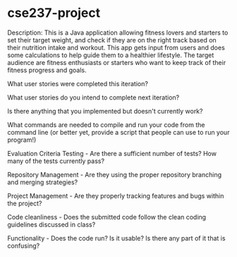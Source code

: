 # cse237-project
Description: This is a Java application allowing fitness lovers and starters to set their target weight, and check if they are on the right track based on their nutrition intake and workout. This app gets input from users and does some calculations to help guide them to a healthier lifestyle. The target audience are fitness enthusiasts or starters who want to keep track of their fitness progress and goals.

What user stories were completed this iteration?

What user stories do you intend to complete next iteration?

Is there anything that you implemented but doesn't currently work?

What commands are needed to compile and run your code from the command line (or better yet, provide a script that people can use to run your program!)

Evaluation Criteria
Testing - Are there a sufficient number of tests? How many of the tests currently pass?

Repository Management - Are they using the proper repository branching and merging strategies?

Project Management - Are they properly tracking features and bugs within the project?

Code cleanliness - Does the submitted code follow the clean coding guidelines discussed in class?

Functionality - Does the code run? Is it usable? Is there any part of it that is confusing?
